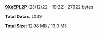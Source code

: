 [**9XeEPL2P**](/data/9XeEPL2P.txt) (28/12/22 - 19:22)- 27922 bytes

**Total Datas**: 2089

**Total Size**: 12.98 MB / 13.0 MB